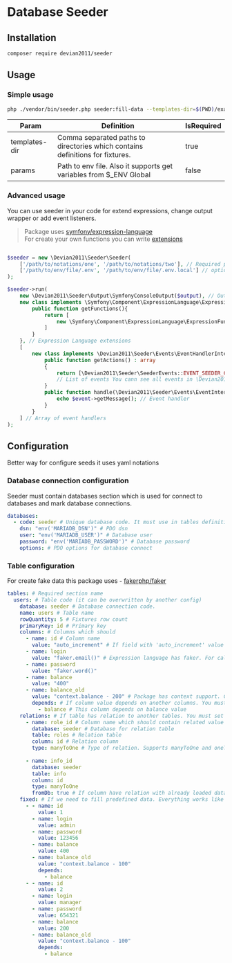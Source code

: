 # Database Seeder

## Installation

```bash
composer require devian2011/seeder
```

## Usage

### Simple usage

```bash
php ./vendor/bin/seeder.php seeder:fill-data --templates-dir=$(PWD)/examples --mode=predefined --params=$(PWD)/.env
```

| Param | Definition | IsRequired |
| ----- | ---------- | ---------- | 
| templates-dir | Comma separated paths to directories which contains definitions for fixtures.| true |
| params | Path to env file. Also it supports get variables from $_ENV Global | false | 

### Advanced usage

You can use seeder in your code for extend expressions, change output wrapper or add event listeners.

> Package uses [symfony/expression-language](https://symfony.com/doc/current/components/expression_language.html)  
> For create your own functions you can write [extensions](https://symfony.com/doc/current/components/expression_language/extending.html)



```php

$seeder = new \Devian2011\Seeder\Seeder(
    ['/path/to/notations/one', '/path/to/notations/two'], // Required param
    ['/path/to/env/file/.env', '/path/to/env/file/.env.local'] // optional param, it can be empty
);

$seeder->run(
    new \Devian2011\Seeder\Output\SymfonyConsoleOutput($output), // Output wrapper
    new class implements \Symfony\Component\ExpressionLanguage\ExpressionFunctionProviderInterface {
        public function getFunctions(){
            return [
                new \Symfony\Component\ExpressionLanguage\ExpressionFunction('plus', fn() -> return;, fn($ctx, $a , $b) -> return $a + $b)
            ]           
        }
    }, // Expression Language extensions
    [
        new class implements \Devian2011\Seeder\Events\EventHandlerInterface {
            public function getActions() : array 
            {
                return [\Devian2011\Seeder\SeederEvents::EVENT_SEEDER_CONFIG_LOADED] 
                // List of events You cann see all events in \Devian2011\Seeder\SeederEvents
            }
            public function handle(\Devian2011\Seeder\Events\EventInterface $event){
                echo $event->getMessage(); // Event handler
            }
        }
    ] // Array of event handlers
);
```

## Configuration

Better way for configure seeds it uses yaml notations

### Database connection configuration

Seeder must contain databases section which is used for connect to databases and mark database connections.

```yaml
databases:
  - code: seeder # Unique database code. It must use in tables definitions
    dsn: "env('MARIADB_DSN')" # PDO dsn
    user: "env('MARIADB_USER')" # Database user
    password: "env('MARIADB_PASSWORD')" # Database password
    options: # PDO options for database connect 
```

### Table configuration

For create fake data this package uses - [fakerphp/faker](https://fakerphp.github.io/)

```yaml
tables: # Required section name 
  users: # Table code (it can be overwritten by another config)
    database: seeder # Database connection code.
    name: users # Table name
    rowQuantity: 5 # Fixtures row count
    primaryKey: id # Primary key
    columns: # Columns which should
      - name: id # Column name
        value: "auto_increment" # If field with 'auto_increment' value it will not been filled
      - name: login
        value: "faker.email()" # Expression language has faker. For call faker functions you must write faker.METHOD(...$params)
      - name: password
        value: "faker.word()"
      - name: balance
        value: "400"
      - name: balance_old
        value: "context.balance - 200" # Package has context support. Context works with current row. For get column value for this row you must write context.column_name
        depends: # If column value depends on another columns. You must write **depends** section which have a list if dependant columns 
          - balance # This column depends on balance value
    relations: # If table has relation to another tables. You must set this block
      - name: role_id # Column name which should contain related value
        database: seeder # Database for relation table
        table: roles # Relation table
        column: id # Relation column
        type: manyToOne # Type of relation. Supports manyToOne and oneToOne relation
   
      - name: info_id
        database: seeder
        table: info
        column: id
        type: manyToOne
        fromDb: true # If column have relation with already loaded data. Table with loaded data must have notation
    fixed: # If we need to fill predefined data. Everything works like columns section 
      - - name: id
          value: 1
        - name: login
          value: admin
        - name: password
          value: 123456
        - name: balance
          value: 400
        - name: balance_old
          value: "context.balance - 100"
          depends:
            - balance
      - - name: id
          value: 2
        - name: login
          value: manager
        - name: password
          value: 654321
        - name: balance
          value: 200
        - name: balance_old
          value: "context.balance - 100"
          depends:
            - balance
```



